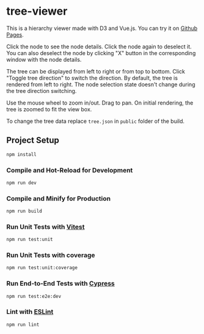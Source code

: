 # tree-viewer

This is a hierarchy viewer made with D3 and Vue.js. You can try it on 
[Github Pages](https://lana-k.github.io/tree-viewer/).

Click the node to see the node details. Click the node again to deselect it. 
You can also deselect the node by clicking "X" button in the corresponding 
window with the node details.

The tree can be displayed from left to right or from top to bottom. 
Click "Toggle tree direction" to switch the direction. 
By default, the tree is rendered from left to right. The node selection state 
doesn't change during the tree direction switching.

Use the mouse wheel to zoom in/out. Drag to pan. On initial rendering, the tree 
is zoomed to fit the view box.

To change the tree data replace `tree.json` in `public` folder of the build. 

## Project Setup

```sh
npm install
```

### Compile and Hot-Reload for Development

```sh
npm run dev
```

### Compile and Minify for Production

```sh
npm run build
```

### Run Unit Tests with [Vitest](https://vitest.dev/)

```sh
npm run test:unit
```

### Run Unit Tests with coverage

```sh
npm run test:unit:coverage
```

### Run End-to-End Tests with [Cypress](https://www.cypress.io/)

```sh
npm run test:e2e:dev
```

### Lint with [ESLint](https://eslint.org/)

```sh
npm run lint
```
